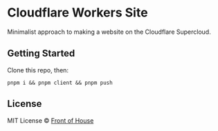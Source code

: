 # Cloudflare Workers Site

Minimalist approach to making a website on the Cloudflare Supercloud.

## Getting Started

Clone this repo, then:

```
pnpm i && pnpm client && pnpm push
```

## License

MIT License © [Front of House](https://github.com/front-of-house)
